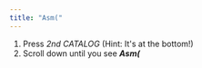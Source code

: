 ```yaml
---
title: "Asm("
---
```


1. Press *2nd CATALOG*    (Hint: It's at the bottom!)
2. Scroll down until you see ***Asm(***
